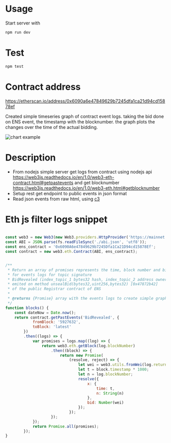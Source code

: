 # Usage
Start server with 
```js 
npm run dev 
```

# Test
```js
npm test 
```


# Contract address
https://etherscan.io/address/0x6090a6e47849629b7245dfa1ca21d94cd15878ef

Created  simple timeseries graph of contract event logs. taking the bid done on ENS event, the timestamp with the blocknumber.
the graph plots the changes over the time of the actual bidding. 


![chart example](https://github.com/tucanae47/sl0ckit/blob/master/graph.png)


# Description 

* From nodejs simple server get logs from contract using nodejs api https://web3js.readthedocs.io/en/1.0/web3-eth-contract.html#getpastevents and get blocknumber https://web3js.readthedocs.io/en/1.0/web3-eth.html#getblocknumber
* Setup rest get endpoint to public events in json format
* Read json events from raw html, using [c3](https://github.com/c3js/c3)

# Eth js filter logs snippet 

```js

const web3 = new Web3(new Web3.providers.HttpProvider('https://mainnet.infura.io/'));
const ABI = JSON.parse(fs.readFileSync('./abi.json', 'utf8'));
const ens_contract = '0x6090A6e47849629b7245Dfa1Ca21D94cd15878Ef';
const contract = new web3.eth.Contract(ABI, ens_contract);


/**
 * Return an array of promises represents the time, block number and bid value 
 * for events logs for topic signature 
 * BidRevealed (index_topic_1 bytes32 hash, index_topic_2 address owner, uint256 value, uint8 status)
 * emited on method unsealBid(bytes32,uint256,bytes32) [0x47872b42] 
 * of the public Registrar contract of ENS 
 *
 * @returns {Promise} array with the events logs to create simple graph of the contract, taking the bid done on ENS, the timestamp and the blocknumber
 */
function blocks() {
    const dateNow = Date.now();
    return contract.getPastEvents('BidRevealed', {
            fromBlock: '5927632',
            toBlock: 'latest'
        })
        .then((logs) => {
            var promises = logs.map((log) => {
                return web3.eth.getBlock(log.blockNumber)
                    .then((block) => {
                        return new Promise(
                            (resolve, reject) => {
                                let wei = web3.utils.fromWei(log.returnValues['2'], 'milliether');
                                let t = block.timestamp * 1000;
                                let n = log.blockNumber;
                                resolve({
                                    x: {
                                        time: t,
                                        n: String(n)
                                    },
                                    bid: Number(wei)
                                });
                            });
                    });
            });
            return Promise.all(promises);
        });
}

```
